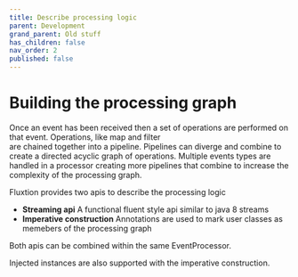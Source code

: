 ```yaml
---
title: Describe processing logic
parent: Development
grand_parent: Old stuff
has_children: false
nav_order: 2
published: false
---
```


# Building the processing graph

Once an event has been received then a set of operations are performed on that event. Operations, like map and filter  
are chained together into a pipeline. Pipelines can diverge and combine to create a directed acyclic graph of operations.
Multiple events types are handled in a processor creating more pipelines that combine to increase the complexity of
the processing graph.

Fluxtion provides two apis to describe the processing logic
- **Streaming api** A functional fluent style api similar to java 8 streams
- **Imperative construction** Annotations are used to mark user classes as memebers of the processing graph

Both apis can be combined within the same EventProcessor.

Injected instances are also supported with the imperative construction. 